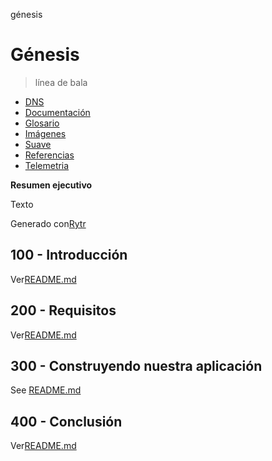 génesis

# Génesis

> línea de bala

-   [DNS](./DNS.md)
-   [Documentación](./DOCUMENTATION.md)
-   [Glosario](./GLOSSARY.md)
-   [Imágenes](./IMAGES.md)
-   [Suave](./PODMAN.md)
-   [Referencias](./REFERENCES.md)
-   [Telemetria](./TELEMETRY.md)

**Resumen ejecutivo**

Texto

Generado con[Rytr](https://app.rytr.me)

## 100 - Introducción

Ver[README.md](./100/README.md)

## 200 - Requisitos

Ver[README.md](./200/README.md)

## 300 - Construyendo nuestra aplicación

See [README.md](./300/README.md)

## 400 - Conclusión

Ver[README.md](./400/README.md)

